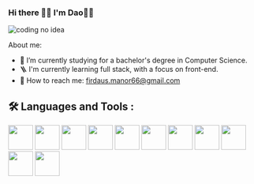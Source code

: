 ### Hi there 👋🏼 I'm Dao🌟👀

![coding no idea](https://user-images.githubusercontent.com/122346708/213785967-988405b6-03d0-4301-83f1-b97452ad7041.gif)


About me:

- 🍨 I’m currently studying for a bachelor's degree in Computer Science.
- 🪜 I'm currently learning full stack, with a focus on front-end.
- 📧 How to reach me: firdaus.manor66@gmail.com


## 🛠️ Languages and Tools :

<img src="https://user-images.githubusercontent.com/122346708/213784388-d6be1c02-583a-4049-8864-f33e3dfa8ec2.png" width="50" height="50"/>
<img src="https://user-images.githubusercontent.com/122346708/213784307-038523f1-8fcc-47e2-8d16-b9c14d0a3eb9.png" width="50" height="50"/>
<img src="https://user-images.githubusercontent.com/122346708/213784307-038523f1-8fcc-47e2-8d16-b9c14d0a3eb9.png" width="50" height="50"/>
<img src="https://user-images.githubusercontent.com/122346708/213784476-69e75cf2-3d3c-4b84-8d0e-df5d58c70a8f.png" width="50" height="50"/>
<img src="https://user-images.githubusercontent.com/122346708/213784491-ef7580fc-f0f6-469c-b4b2-5683c88576d0.png" width="50" height="50"/>
<img src="https://user-images.githubusercontent.com/122346708/213784525-b9469971-571e-40e4-a322-7b9db9e61732.png" width="50" height="50"/>
<img src="https://user-images.githubusercontent.com/122346708/213784543-18f1574e-7244-4272-a0bc-19d090fc894e.png" width="50" height="50"/>
<img src="https://user-images.githubusercontent.com/122346708/213784564-5f4be8e1-d3a6-495d-8798-b5c8eb938019.jpg" width="50" height="50"/>
<img src="https://user-images.githubusercontent.com/122346708/213784575-7d38fac2-9718-4f99-87de-cac127c8a689.jpg" width="50" height="50"/>
<img src="https://user-images.githubusercontent.com/122346708/213784580-65cbc9dc-2b1a-4c01-ac2a-2b2d07b9368a.png" width="50" height="50"/>
<img src="https://user-images.githubusercontent.com/122346708/213788773-2bd59be8-375f-4844-8c89-b938ded67aea.png" width="50" height="50"/>
